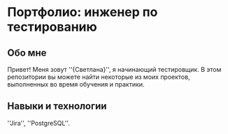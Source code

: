# Портфолио: инженер по тестированию

## Обо мне 

Привет! Меня зовут ''{Светлана}'', я начинающий тестировщик. 
В этом репозитории вы можете найти некоторые из моих проектов, выполненных во время обучения и практики. 
<br>

## Навыки и технологии 
''Jira'', ''PostgreSQL''.
